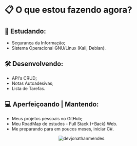 # 📋 O que estou fazendo agora?

## 📄 Estudando:
- Segurança da Informação;
- Sistema Operacional GNU/Linux (Kali, Debian).

## 🛠️ Desenvolvendo:
- API's CRUD;
- Notas Autoadesivas;
- Lista de Tarefas.

## 💻 Aperfeiçoando | Mantendo:
- Meus projetos pessoais no GitHub;
- Meu RoadMap de estudos - Full Stack (+Back) Web.
- Me preparando para em poucos meses, iniciar C#.


<p align="center">
 <img align="center" src="https://github-readme-stats-eight-theta.vercel.app/api/top-langs/?username=devjonathanmendes&show_icons=true&theme=dark&text_color=ffffff&locale=en&layout=compact" alt="devjonathanmendes" />
</p>
